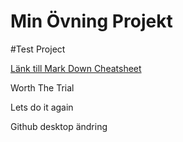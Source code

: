 # Min Övning Projekt
#Test Project

[Länk till Mark Down Cheatsheet](https://github.com/adam-p/markdown-here/wiki/Markdown-Cheatsheet)

Worth The Trial 

Lets do it again

Github desktop ändring
